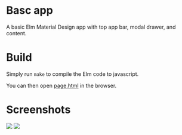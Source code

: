 # Basc app

A basic Elm Material Design app with top app bar, modal drawer, and content.

# Build

Simply run `make` to compile the Elm code to javascript.

You can then open [page.html](page.html) in the browser.

# Screenshots

<img src="https://raw.githubusercontent.com/berenddeboer/elm-mdc/basic-app-example/examples/basic-app/screenshot1.png" />

<img src="https://raw.githubusercontent.com/berenddeboer/elm-mdc/basic-app-example/examples/basic-app/screenshot2.png" />
